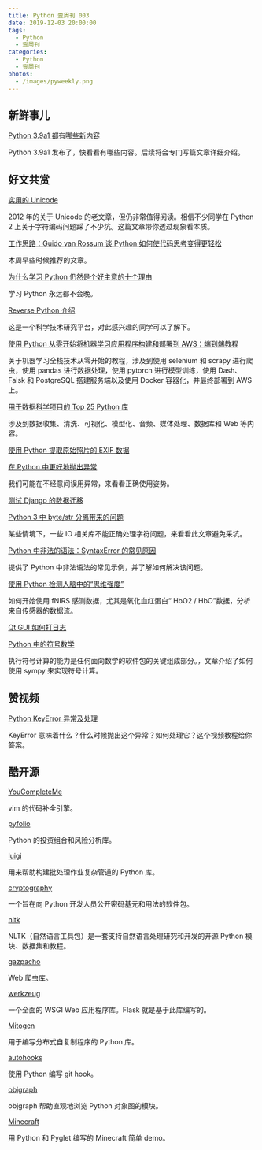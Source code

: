 ```yaml
---
title: Python 壹周刊 003
date: 2019-12-03 20:00:00
tags:
  - Python
  - 壹周刊
categories:
  - Python
  - 壹周刊
photos:
  - /images/pyweekly.png
---
```


## 新鲜事儿

[Python 3.9a1 都有哪些新内容](https://docs.python.org/3.9/whatsnew/3.9.html)

Python 3.9a1 发布了，快看看有哪些内容。后续将会专门写篇文章详细介绍。

<!-- more -->

## 好文共赏

[实用的 Unicode](https://nedbatchelder.com/text/unipain.html)

2012 年的关于 Unicode 的老文章，但仍非常值得阅读。相信不少同学在 Python 2 上关于字符编码问题踩了不少坑。这篇文章带你透过现象看本质。

[工作思路：Guido van Rossum 谈 Python 如何使代码思考变得更轻松](https://blog.dropbox.com/topics/work-culture/-the-mind-at-work--guido-van-rossum-on-how-python-makes-thinking)

本周早些时候推荐的文章。

[为什么学习 Python 仍然是个好主意的十个理由](https://dev.to/duomly/10-reasons-why-learning-python-is-still-a-great-idea-5abh)

学习 Python 永远都不会晚。

[Reverse Python 介绍](https://dev.to/coderasha/let-me-introduce-you-reverse-python-1eef)

这是一个科学技术研究平台，对此感兴趣的同学可以了解下。

[使用 Python 从零开始将机器学习应用程序构建和部署到 AWS：端到端教程](https://ahmedbesbes.com/end-to-end-ml.html)

关于机器学习全栈技术从零开始的教程，涉及到使用 selenium 和 scrapy 进行爬虫，使用 pandas 进行数据处理，使用 pytorch 进行模型训练，使用 Dash、Falsk 和 PostgreSQL 搭建服务端以及使用 Docker 容器化，并最终部署到 AWS 上。

[用于数据科学项目的 Top 25 Python 库](https://www.techbeamers.com/top-python-libraries-data-science/)

涉及到数据收集、清洗、可视化、模型化、音频、媒体处理、数据库和 Web 等内容。

[使用 Python 提取原始照片的 EXIF 数据](https://bhoey.com/blog/extracting-raw-photo-exif-data-with-python/)

[在 Python 中更好地抛出异常](https://orbifold.xyz/raising-exceptions.html)

我们可能在不经意间误用异常，来看看正确使用姿势。

[测试 Django 的数据迁移](https://sobolevn.me/2019/10/testing-django-migrations)

[Python 3 中 byte/str 分离带来的问题](https://changelog.complete.org/archives/10053-the-incredible-disaster-of-python-3)

某些情境下，一些 IO 相关库不能正确处理字符问题，来看看此文章避免采坑。

[Python 中非法的语法：SyntaxError 的常见原因](https://realpython.com/invalid-syntax-python/)

提供了 Python 中非法语法的常见示例，并了解如何解决该问题。

[使用 Python 检测人脑中的“思维强度”](https://medium.com/blueberryx/learn-to-work-with-next-gen-neurotech-data-fnirs-with-this-easy-tutorial-7ce9272ee9fb)

如何开始使用 fNIRS 感测数据，尤其是氧化血红蛋白“ HbO2 / HbO”数据，分析来自传感器的数据流。

[Qt GUI 如何打日志](https://plumberjack.blogspot.com/2019/11/a-qt-gui-for-logging.html)

[Python 中的符号数学](https://alexandrugris.github.io/maths/2017/04/30/symbolic-maths-python.html)

执行符号计算的能力是任何面向数学的软件包的关键组成部分。，文章介绍了如何使用 sympy 来实现符号计算。

## 赞视频

[Python KeyError 异常及处理](https://realpython.com/courses/python-keyerror/)

KeyError 意味着什么？什么时候抛出这个异常？如何处理它？这个视频教程给你答案。

## 酷开源

[YouCompleteMe](https://github.com/ycm-core/YouCompleteMe)

vim 的代码补全引擎。

[pyfolio](https://github.com/quantopian/pyfolio)

Python 的投资组合和风险分析库。

[luigi](https://github.com/spotify/luigi)

用来帮助构建批处理作业复杂管道的 Python 库。

[cryptography](https://github.com/pyca/cryptography)

一个旨在向 Python 开发人员公开密码基元和用法的软件包。

[nltk](https://github.com/nltk/nltk)

NLTK（自然语言工具包）是一套支持自然语言处理研究和开发的开源 Python 模块、数据集和教程。

[gazpacho](https://github.com/maxhumber/gazpacho)

Web 爬虫库。

[werkzeug](https://github.com/pallets/werkzeug)

一个全面的 WSGI Web 应用程序库。Flask 就是基于此库编写的。

[Mitogen](https://github.com/dw/mitogen)

用于编写分布式自复制程序的 Python 库。

[autohooks](https://github.com/greenbone/autohooks)

使用 Python 编写 git hook。

[objgraph](https://mg.pov.lt/objgraph/)

objgraph 帮助直观地浏览 Python 对象图的模块。

[Minecraft](https://github.com/fogleman/Minecraft)

用 Python 和 Pyglet 编写的 Minecraft 简单 demo。
